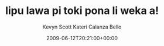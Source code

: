 ---
title: 'lipu lawa pi toki pona li weka a!'
posts: 2
hash: 't1041'
author: 'Kevyn Scott Kateri Calanza Bello'
date: 2009-06-12T20:21:00+00:00
sources:
  - http://forums.tokipona.org/viewtopic.php%3Ft=1041.html
---